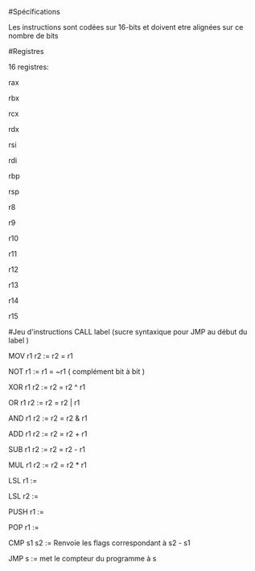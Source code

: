 #Spécifications

Les instructions sont codées sur 16-bits et doivent etre alignées sur ce nombre de bits


#Registres

16 registres: 

rax

rbx

rcx

rdx

rsi

rdi

rbp

rsp

r8

r9

r10

r11

r12

r13

r14

r15 





#Jeu d'instructions
CALL label (sucre syntaxique pour JMP au début du label )

MOV r1 r2 := r2 = r1

NOT r1    := r1 = ~r1 ( complément bit à bit )

XOR r1 r2 := r2 = r2 ^ r1

OR  r1 r2 := r2 = r2 | r1

AND r1 r2 := r2 = r2 & r1

ADD r1 r2 := r2 = r2 + r1

SUB r1 r2 := r2 = r2 - r1

MUL r1 r2 := r2 = r2 * r1

LSL r1    :=

LSL r2    := 

PUSH r1   :=

POP r1    :=

CMP s1 s2 := Renvoie les flags correspondant à s2 - s1

JMP s := met le compteur du programme à s
